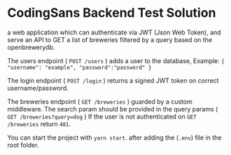 # CodingSans Backend Test Solution

a web application which can authenticate via JWT (Json Web Token), and serve an API to GET a list of breweries filtered by a query based on the openbrewerydb.

The users endpoint ( `POST /users` ) adds a user to the database, 
Example: 
``{
    "username": "example",
    "password":"password"
}``

The login endpoint ( `POST /login` ) returns a signed JWT token on correct username/password.

The breweries endpoint ( `GET /breweries` ) guarded by a custom middleware.
The search param should be provided in the query params ( `GET /breweries?query=dog` )
If the user is not authenticated on `GET /breweries` return `401`.

You can start the project with `yarn start`. after adding the (`.env`) file in the root folder.
